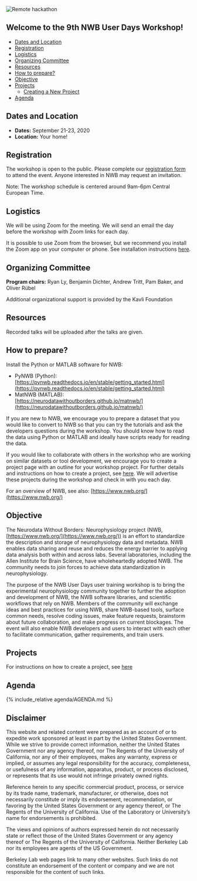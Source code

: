 
<img alt="Remote hackathon" src="../HCK08_2020_Remote/logo_brain_text_white_hor.png">

## Welcome to the 9th NWB User Days Workshop!

  * [Dates and Location](#dates-and-location)
  * [Registration](#registration)
  * [Logistics](#logistics)
  * [Organizing Committee](#organizing-committee)
  * [Resources](#resources)
  * [How to prepare?](#how-to-prepare)
  * [Objective](#objective)
  * [Projects](#projects)
     * [Creating a New Project](projects/README.md)
  * [Agenda](#agenda)

## Dates and Location

- **Dates:** September 21-23, 2020
- **Location:** Your home!

## Registration

The workshop is open to the public. Please complete our [registration form](https://bit.ly/2PHbE34) to attend the event. Anyone interested in NWB may request an invitation.

Note: The workshop schedule is centered around 9am-6pm Central European Time.

## Logistics

We will be using Zoom for the meeting. We will send an email the day before the workshop with Zoom links for each day.

It is possible to use Zoom from the browser, but we recommend you install the Zoom app on your computer or phone. See installation instructions [here](https://zoom.us/download).

## Organizing Committee

**Program chairs:** Ryan Ly, Benjamin Dichter, Andrew Tritt, Pam Baker, and Oliver Rübel

Additional organizational support is provided by the Kavli Foundation

## Resources

Recorded talks will be uploaded after the talks are given.

## How to prepare?

Install the Python or MATLAB software for NWB:
  * PyNWB (Python): [https://pynwb.readthedocs.io/en/stable/getting_started.html](https://pynwb.readthedocs.io/en/stable/getting_started.html)
  * MatNWB (MATLAB): [https://neurodatawithoutborders.github.io/matnwb/](https://neurodatawithoutborders.github.io/matnwb/)

If you are new to NWB, we encourage you to prepare a dataset that you would like to convert to NWB so that you can try the tutorials and ask the developers questions during the workshop. You should know how to read the data using Python or MATLAB and ideally have scripts ready for reading the data.

If you would like to collaborate with others in the workshop who are working on similar datasets or tool development, we encourage you to create a project page with an outline for your workshop project. For further details and instructions on how to create a project, see [here](projects/README.md). We will advertise these projects during the workshop and check in with you each day.

For an overview of NWB, see also: [https://www.nwb.org/](https://www.nwb.org/)

## Objective

The Neurodata Without Borders: Neurophysiology project (NWB, [https://www.nwb.org/](https://www.nwb.org/)) is an effort to standardize the description and storage of neurophysiology data and metadata. NWB enables data sharing and reuse and reduces the energy barrier to applying data analysis both within and across labs. Several laboratories, including the Allen Institute for Brain Science, have wholeheartedly adopted NWB. The community needs to join forces to achieve data standardization in neurophysiology.

The purpose of the NWB User Days user training workshop is to bring the experimental neurophysiology community together to further the adoption and development of NWB, the NWB software libraries, and scientific workflows that rely on NWB. Members of the community will exchange ideas and best practices for using NWB, share NWB-based tools, surface common needs, resolve coding issues, make feature requests, brainstorm about future collaboration, and make progress on current blockages. The event will also enable NWB developers and users to interact with each other to facilitate communication, gather requirements, and train users.

## Projects

<a name="ProjectsList"/>

For instructions on how to create a project, see [here](projects/README.md)

## Agenda

{% include_relative agenda/AGENDA.md %}

<h2> Disclaimer </h2>

This website and related content were prepared as an account of or to expedite work sponsored at least in part by the United States Government. While we strive to provide correct information, neither the United States Government nor any agency thereof, nor The Regents of the University of California, nor any of their employees, makes any warranty, express or implied, or assumes any legal responsibility for the accuracy, completeness, or usefulness of any information, apparatus, product, or process disclosed, or represents that its use would not infringe privately owned rights.

Reference herein to any specific commercial product, process, or service by its trade name, trademark, manufacturer, or otherwise, does not necessarily constitute or imply its endorsement, recommendation, or favoring by the United States Government or any agency thereof, or The Regents of the University of California.  Use of the Laboratory or University’s name for endorsements is prohibited.

The views and opinions of authors expressed herein do not necessarily state or reflect those of the United States Government or any agency thereof or The Regents of the University of California.  Neither Berkeley Lab nor its employees are agents of the US Government.

Berkeley Lab web pages link to many other websites.  Such links do not constitute an endorsement of the content or company and we are not responsible for the content of such links.
